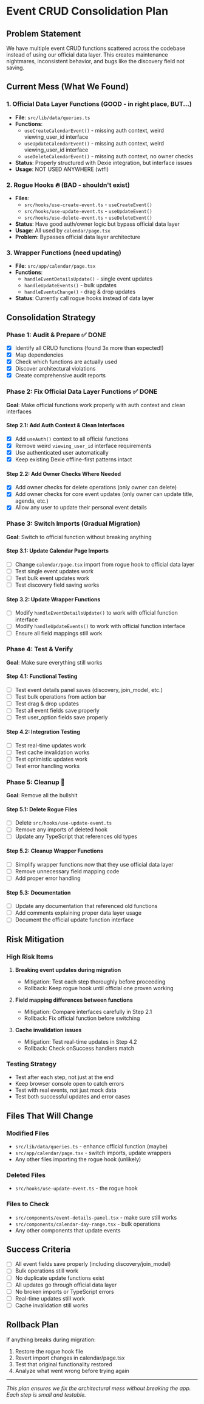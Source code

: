 # Event CRUD Consolidation Plan

## Problem Statement
We have multiple event CRUD functions scattered across the codebase instead of using our official data layer. This creates maintenance nightmares, inconsistent behavior, and bugs like the discovery field not saving.

## Current Mess (What We Found)

### 1. Official Data Layer Functions (GOOD - in right place, BUT...)
- **File**: `src/lib/data/queries.ts`
- **Functions**:
  - `useCreateCalendarEvent()` - missing auth context, weird viewing_user_id interface
  - `useUpdateCalendarEvent()` - missing auth context, weird viewing_user_id interface
  - `useDeleteCalendarEvent()` - missing auth context, no owner checks
- **Status**: Properly structured with Dexie integration, but interface issues
- **Usage**: NOT USED ANYWHERE (wtf!)

### 2. Rogue Hooks 🔥 (BAD - shouldn't exist)
- **Files**:
  - `src/hooks/use-create-event.ts` - `useCreateEvent()`
  - `src/hooks/use-update-event.ts` - `useUpdateEvent()`
  - `src/hooks/use-delete-event.ts` - `useDeleteEvent()`
- **Status**: Have good auth/owner logic but bypass official data layer
- **Usage**: All used by `calendar/page.tsx`
- **Problem**: Bypasses official data layer architecture

### 3. Wrapper Functions (need updating)
- **File**: `src/app/calendar/page.tsx`
- **Functions**:
  - `handleEventDetailsUpdate()` - single event updates
  - `handleUpdateEvents()` - bulk updates
  - `handleEventsChange()` - drag & drop updates
- **Status**: Currently call rogue hooks instead of data layer

## Consolidation Strategy

### Phase 1: Audit & Prepare ✅ DONE
- [x] Identify all CRUD functions (found 3x more than expected!)
- [x] Map dependencies
- [x] Check which functions are actually used
- [x] Discover architectural violations
- [x] Create comprehensive audit reports

### Phase 2: Fix Official Data Layer Functions ✅ DONE
**Goal**: Make official functions work properly with auth context and clean interfaces

#### Step 2.1: Add Auth Context & Clean Interfaces
- [x] Add `useAuth()` context to all official functions
- [x] Remove weird `viewing_user_id` interface requirements
- [x] Use authenticated user automatically
- [x] Keep existing Dexie offline-first patterns intact

#### Step 2.2: Add Owner Checks Where Needed
- [x] Add owner checks for delete operations (only owner can delete)
- [x] Add owner checks for core event updates (only owner can update title, agenda, etc.)
- [x] Allow any user to update their personal event details

### Phase 3: Switch Imports (Gradual Migration)
**Goal**: Switch to official function without breaking anything

#### Step 3.1: Update Calendar Page Imports
- [ ] Change `calendar/page.tsx` import from rogue hook to official data layer
- [ ] Test single event updates work
- [ ] Test bulk event updates work
- [ ] Test discovery field saving works

#### Step 3.2: Update Wrapper Functions
- [ ] Modify `handleEventDetailsUpdate()` to work with official function interface
- [ ] Modify `handleUpdateEvents()` to work with official function interface
- [ ] Ensure all field mappings still work

### Phase 4: Test & Verify
**Goal**: Make sure everything still works

#### Step 4.1: Functional Testing
- [ ] Test event details panel saves (discovery, join_model, etc.)
- [ ] Test bulk operations from action bar
- [ ] Test drag & drop updates
- [ ] Test all event fields save properly
- [ ] Test user_option fields save properly

#### Step 4.2: Integration Testing
- [ ] Test real-time updates work
- [ ] Test cache invalidation works
- [ ] Test optimistic updates work
- [ ] Test error handling works

### Phase 5: Cleanup 🧹
**Goal**: Remove all the bullshit

#### Step 5.1: Delete Rogue Files
- [ ] Delete `src/hooks/use-update-event.ts`
- [ ] Remove any imports of deleted hook
- [ ] Update any TypeScript that references old types

#### Step 5.2: Cleanup Wrapper Functions
- [ ] Simplify wrapper functions now that they use official data layer
- [ ] Remove unnecessary field mapping code
- [ ] Add proper error handling

#### Step 5.3: Documentation
- [ ] Update any documentation that referenced old functions
- [ ] Add comments explaining proper data layer usage
- [ ] Document the official update function interface

## Risk Mitigation

### High Risk Items
1. **Breaking event updates during migration**
   - Mitigation: Test each step thoroughly before proceeding
   - Rollback: Keep rogue hook until official one proven working

2. **Field mapping differences between functions**
   - Mitigation: Compare interfaces carefully in Step 2.1
   - Rollback: Fix official function before switching

3. **Cache invalidation issues**
   - Mitigation: Test real-time updates in Step 4.2
   - Rollback: Check onSuccess handlers match

### Testing Strategy
- Test after each step, not just at the end
- Keep browser console open to catch errors
- Test with real events, not just mock data
- Test both successful updates and error cases

## Files That Will Change

### Modified Files
- `src/lib/data/queries.ts` - enhance official function (maybe)
- `src/app/calendar/page.tsx` - switch imports, update wrappers
- Any other files importing the rogue hook (unlikely)

### Deleted Files
- `src/hooks/use-update-event.ts` - the rogue hook

### Files to Check
- `src/components/event-details-panel.tsx` - make sure still works
- `src/components/calendar-day-range.tsx` - bulk operations
- Any other components that update events

## Success Criteria
- [ ] All event fields save properly (including discovery/join_model)
- [ ] Bulk operations still work
- [ ] No duplicate update functions exist
- [ ] All updates go through official data layer
- [ ] No broken imports or TypeScript errors
- [ ] Real-time updates still work
- [ ] Cache invalidation still works

## Rollback Plan
If anything breaks during migration:
1. Restore the rogue hook file
2. Revert import changes in calendar/page.tsx
3. Test that original functionality restored
4. Analyze what went wrong before trying again

---

*This plan ensures we fix the architectural mess without breaking the app. Each step is small and testable.*